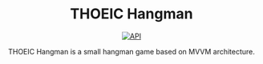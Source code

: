 <h1 align="center">THOEIC Hangman</h1>

<p align="center">
  <a href="https://android-arsenal.com/api?level=23"><img alt="API" src="https://img.shields.io/badge/API-23%2B-brightgreen.svg?style=flat"/></a>
</p>
<p align="center">
  THOEIC Hangman is a small hangman game based on MVVM architecture.
</p>
